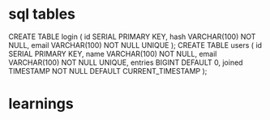 # sql tables
CREATE TABLE login (
    id SERIAL PRIMARY KEY,
    hash VARCHAR(100) NOT NULL,
    email VARCHAR(100) NOT NULL UNIQUE
);
CREATE TABLE users (
    id SERIAL PRIMARY KEY,
    name VARCHAR(100) NOT NULL,
    email VARCHAR(100) NOT NULL UNIQUE,
    entries BIGINT DEFAULT 0,
    joined TIMESTAMP NOT NULL DEFAULT CURRENT_TIMESTAMP
);

# learnings
